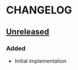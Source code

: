 # CHANGELOG

## [Unreleased]

### Added

- Initial implementation

[Unreleased]: https://github.com/bluk/passdata/compare/v0.1.0...HEAD
[0.2.0]: https://github.com/bluk/passdata/compare/v0.1.0...v0.2.0
[0.1.0]: https://github.com/bluk/passdata/releases/tag/v0.1.0